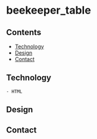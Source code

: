 # beekeeper_table
## Contents
*  [Technology](#Technology)
*  [Design](#Design)
*  [Contact](#Contact)
## Technology
    - HTML
## Design
## Contact